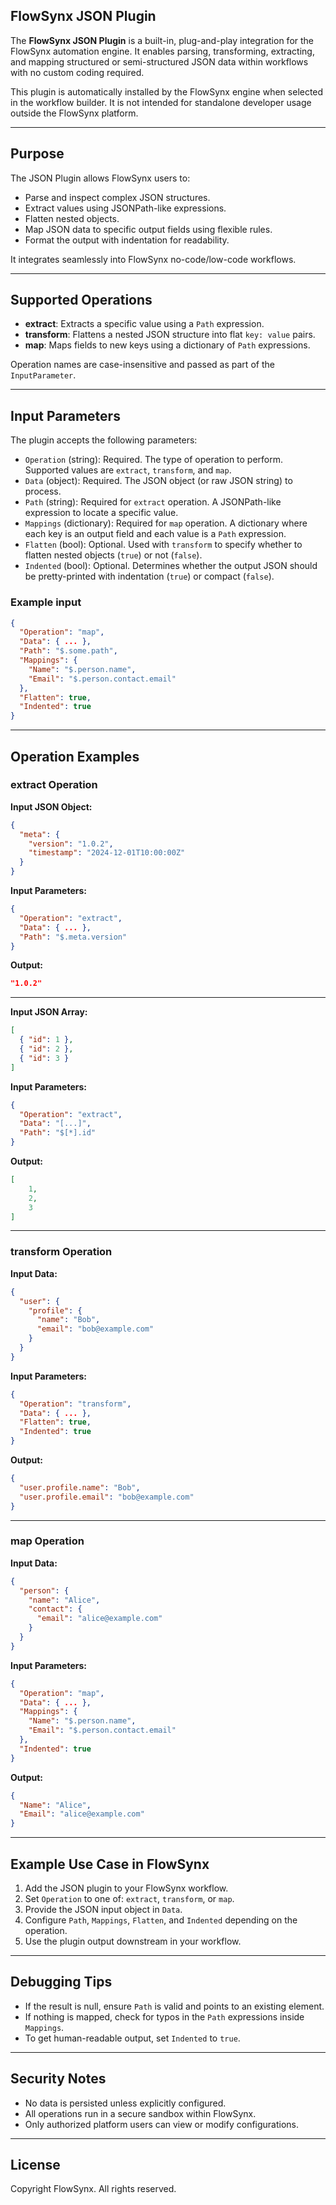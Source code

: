## FlowSynx JSON Plugin

The **FlowSynx JSON Plugin** is a built-in, plug-and-play integration for the FlowSynx automation engine. It enables parsing, transforming, extracting, and mapping structured or semi-structured JSON data within workflows with no custom coding required.

This plugin is automatically installed by the FlowSynx engine when selected in the workflow builder. It is not intended for standalone developer usage outside the FlowSynx platform.

---

## Purpose

The JSON Plugin allows FlowSynx users to:

- Parse and inspect complex JSON structures.
- Extract values using JSONPath-like expressions.
- Flatten nested objects.
- Map JSON data to specific output fields using flexible rules.
- Format the output with indentation for readability.

It integrates seamlessly into FlowSynx no-code/low-code workflows.

---

## Supported Operations

- **extract**: Extracts a specific value using a `Path` expression.
- **transform**: Flattens a nested JSON structure into flat `key: value` pairs.
- **map**: Maps fields to new keys using a dictionary of `Path` expressions.

Operation names are case-insensitive and passed as part of the `InputParameter`.

---

## Input Parameters

The plugin accepts the following parameters:

- `Operation` (string): Required. The type of operation to perform. Supported values are `extract`, `transform`, and `map`.
- `Data` (object): Required. The JSON object (or raw JSON string) to process.
- `Path` (string): Required for `extract` operation. A JSONPath-like expression to locate a specific value.
- `Mappings` (dictionary): Required for `map` operation. A dictionary where each key is an output field and each value is a `Path` expression.
- `Flatten` (bool): Optional. Used with `transform` to specify whether to flatten nested objects (`true`) or not (`false`).
- `Indented` (bool): Optional. Determines whether the output JSON should be pretty-printed with indentation (`true`) or compact (`false`).

### Example input

```json
{
  "Operation": "map",
  "Data": { ... },
  "Path": "$.some.path",
  "Mappings": {
    "Name": "$.person.name",
    "Email": "$.person.contact.email"
  },
  "Flatten": true,
  "Indented": true
}
```

---

## Operation Examples

### extract Operation

**Input JSON Object:**
```json
{
  "meta": {
    "version": "1.0.2",
    "timestamp": "2024-12-01T10:00:00Z"
  }
}
```

**Input Parameters:**
```json
{
  "Operation": "extract",
  "Data": { ... },
  "Path": "$.meta.version"
}
```

**Output:**
```json
"1.0.2"
```

---

**Input JSON Array:**
```json
[
  { "id": 1 },
  { "id": 2 },
  { "id": 3 }
]
```

**Input Parameters:**
```json
{
  "Operation": "extract",
  "Data": "[...]",
  "Path": "$[*].id"
}
```

**Output:**
```json
[
    1,
    2,
    3
]
```

---

### transform Operation

**Input Data:**
```json
{
  "user": {
    "profile": {
      "name": "Bob",
      "email": "bob@example.com"
    }
  }
}
```

**Input Parameters:**
```json
{
  "Operation": "transform",
  "Data": { ... },
  "Flatten": true,
  "Indented": true
}
```

**Output:**
```json
{
  "user.profile.name": "Bob",
  "user.profile.email": "bob@example.com"
}
```

---

### map Operation

**Input Data:**
```json
{
  "person": {
    "name": "Alice",
    "contact": {
      "email": "alice@example.com"
    }
  }
}
```

**Input Parameters:**
```json
{
  "Operation": "map",
  "Data": { ... },
  "Mappings": {
    "Name": "$.person.name",
    "Email": "$.person.contact.email"
  },
  "Indented": true
}
```

**Output:**
```json
{
  "Name": "Alice",
  "Email": "alice@example.com"
}
```

---

## Example Use Case in FlowSynx

1. Add the JSON plugin to your FlowSynx workflow.
2. Set `Operation` to one of: `extract`, `transform`, or `map`.
3. Provide the JSON input object in `Data`.
4. Configure `Path`, `Mappings`, `Flatten`, and `Indented` depending on the operation.
5. Use the plugin output downstream in your workflow.

---

## Debugging Tips

- If the result is null, ensure `Path` is valid and points to an existing element.
- If nothing is mapped, check for typos in the `Path` expressions inside `Mappings`.
- To get human-readable output, set `Indented` to `true`.

---

## Security Notes

- No data is persisted unless explicitly configured.
- All operations run in a secure sandbox within FlowSynx.
- Only authorized platform users can view or modify configurations.

---

## License

Copyright FlowSynx. All rights reserved.